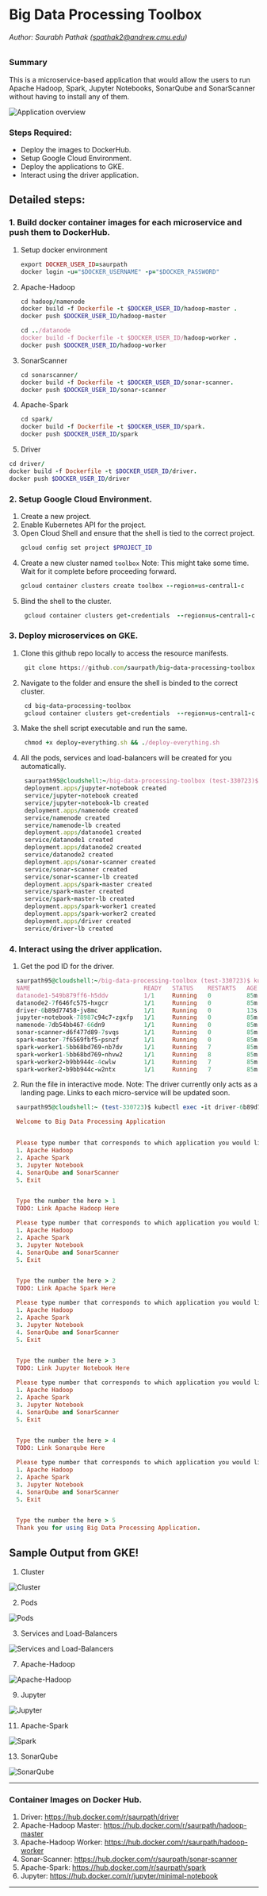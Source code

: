 # Big Data Processing Toolbox
###### Author: Saurabh Pathak (spathak2@andrew.cmu.edu)

### Summary
This is a microservice-based application that would allow the users to run Apache Hadoop, Spark, Jupyter Notebooks, SonarQube and SonarScanner without having to install any of them.

![Application overview](/Images/overview.png)

### Steps Required:
- Deploy the images to DockerHub.
- Setup Google Cloud Environment.
- Deploy the applications to GKE.
- Interact using the driver application.

## Detailed steps:

### 1.  Build docker container images for each microservice and push them to DockerHub.
1. Setup docker environment
    ```ruby
    export DOCKER_USER_ID=saurpath
    docker login -u="$DOCKER_USERNAME" -p="$DOCKER_PASSWORD"
    ```
2. Apache-Hadoop
    ```ruby
    cd hadoop/namenode
    docker build -f Dockerfile -t $DOCKER_USER_ID/hadoop-master .
    docker push $DOCKER_USER_ID/hadoop-master
    
    cd ../datanode
    docker build -f Dockerfile -t $DOCKER_USER_ID/hadoop-worker .
    docker push $DOCKER_USER_ID/hadoop-worker
    ```
3. SonarScanner
    ```ruby
    cd sonarscanner/
    docker build -f Dockerfile -t $DOCKER_USER_ID/sonar-scanner.
    docker push $DOCKER_USER_ID/sonar-scanner
    ```
3. Apache-Spark
    ```ruby
    cd spark/
    docker build -f Dockerfile -t $DOCKER_USER_ID/spark.
    docker push $DOCKER_USER_ID/spark
    ```
4. Driver
```ruby
cd driver/
docker build -f Dockerfile -t $DOCKER_USER_ID/driver.
docker push $DOCKER_USER_ID/driver
```

### 2. Setup Google Cloud Environment.
1. Create a new project.
2. Enable Kubernetes API for the project.
3. Open Cloud Shell and ensure that the shell is tied to the correct project.
   ```ruby
   gcloud config set project $PROJECT_ID
   ```
5. Create a new cluster named  ```toolbox```
   Note: This might take some time. Wait for it complete before proceeding forward.
   ```ruby
   gcloud container clusters create toolbox --region=us-central1-c
   ```
5. Bind the shell to the cluster.
   ```ruby
    gcloud container clusters get-credentials  --region=us-central1-c toolbox
   ```

### 3. Deploy microservices on GKE.
1. Clone this github repo locally to access the resource manifests.
   ```ruby
    git clone https://github.com/saurpath/big-data-processing-toolbox
   ```
2. Navigate to the folder and ensure the shell is binded to the correct cluster.
   ```ruby
    cd big-data-processing-toolbox
    gcloud container clusters get-credentials  --region=us-central1-c toolbox
   ```
4. Make the shell script executable and run the same.
   ```ruby
    chmod +x deploy-everything.sh && ./deploy-everything.sh
   ```
5. All the pods, services and load-balancers will be created for you automatically.
   ```ruby
    saurpath95@cloudshell:~/big-data-processing-toolbox (test-330723)$ chmod +x deploy-everything.sh && ./deploy-everything.sh
    deployment.apps/jupyter-notebook created
    service/jupyter-notebook created
    service/jupyter-notebook-lb created
    deployment.apps/namenode created
    service/namenode created
    service/namenode-lb created
    deployment.apps/datanode1 created
    service/datanode1 created
    deployment.apps/datanode2 created
    service/datanode2 created
    deployment.apps/sonar-scanner created
    service/sonar-scanner created
    service/sonar-scanner-lb created
    deployment.apps/spark-master created
    service/spark-master created
    service/spark-master-lb created
    deployment.apps/spark-worker1 created
    deployment.apps/spark-worker2 created
    deployment.apps/driver created
    service/driver-lb created
   ```

### 4. Interact using the driver application.
1. Get the pod ID for the driver.
  ```ruby
    saurpath95@cloudshell:~/big-data-processing-toolbox (test-330723)$ kubectl get pods
    NAME                                READY   STATUS    RESTARTS   AGE
    datanode1-549b879ff6-h5ddv          1/1     Running   0          85m
    datanode2-7f646fc575-hxgcr          1/1     Running   0          85m
    driver-6b89d77458-jv8mc             1/1     Running   0          13s
    jupyter-notebook-78987c94c7-zgxfp   1/1     Running   0          85m
    namenode-7db54bb467-66dn9           1/1     Running   0          85m
    sonar-scanner-d6f477d89-7svqs       1/1     Running   0          85m
    spark-master-7f6569fbf5-psnzf       1/1     Running   0          85m
    spark-worker1-5bb68bd769-nb7dv      1/1     Running   7          85m
    spark-worker1-5bb68bd769-nhvw2      1/1     Running   8          85m
    spark-worker2-b9bb944c-4cwlw        1/1     Running   7          85m
    spark-worker2-b9bb944c-w2ntx        1/1     Running   7          85m
  ```
2. Run the file in interactive mode.
   Note: The driver currently only acts as a landing page. Links to each micro-service will be updated soon.
  ```ruby
    saurpath95@cloudshell:~ (test-330723)$ kubectl exec -it driver-6b89d77458-jv8mc -- python3 toolbox.py

    Welcome to Big Data Processing Application


    Please type number that corresponds to which application you would like to run:
    1. Apache Hadoop
    2. Apache Spark
    3. Jupyter Notebook
    4. SonarQube and SonarScanner
    5. Exit


    Type the number the here > 1
    TODO: Link Apache Hadoop Here

    Please type number that corresponds to which application you would like to run:
    1. Apache Hadoop
    2. Apache Spark
    3. Jupyter Notebook
    4. SonarQube and SonarScanner
    5. Exit


    Type the number the here > 2
    TODO: Link Apache Spark Here

    Please type number that corresponds to which application you would like to run:
    1. Apache Hadoop
    2. Apache Spark
    3. Jupyter Notebook
    4. SonarQube and SonarScanner
    5. Exit


    Type the number the here > 3
    TODO: Link Jupyter Notebook Here

    Please type number that corresponds to which application you would like to run:
    1. Apache Hadoop
    2. Apache Spark
    3. Jupyter Notebook
    4. SonarQube and SonarScanner
    5. Exit


    Type the number the here > 4
    TODO: Link Sonarqube Here

    Please type number that corresponds to which application you would like to run:
    1. Apache Hadoop
    2. Apache Spark
    3. Jupyter Notebook
    4. SonarQube and SonarScanner
    5. Exit


    Type the number the here > 5
    Thank you for using Big Data Processing Application.
  ```

## Sample Output from GKE!
1. Cluster

![Cluster](/Images/cluster.png)

2. Pods

![Pods](/Images/pods.png)

3. Services and Load-Balancers
 
![Services and Load-Balancers](/Images/services.png)

7. Apache-Hadoop

![Apache-Hadoop](/Images/apache-hadoop.png)

9. Jupyter

![Jupyter](/Images/jupyter.png)

11. Apache-Spark

![Spark](/Images/spark.png)

13. SonarQube

![SonarQube](/Images/sonarqube.png)

----------
### Container Images on Docker Hub.
1. Driver: https://hub.docker.com/r/saurpath/driver
2. Apache-Hadoop Master: https://hub.docker.com/r/saurpath/hadoop-master
3. Apache-Hadoop Worker: https://hub.docker.com/r/saurpath/hadoop-worker
4. Sonar-Scanner: https://hub.docker.com/r/saurpath/sonar-scanner
5. Apache-Spark: https://hub.docker.com/r/saurpath/spark
6. Jupyter: https://hub.docker.com/r/jupyter/minimal-notebook
----------
